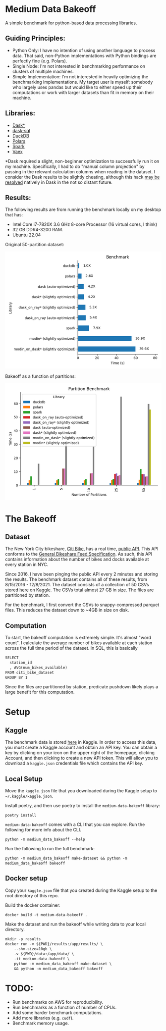 # Medium Data Bakeoff

A simple benchmark for python-based data processing libraries.

## Guiding Principles:

- Python Only: I have no intention of using another language to process data. That said, non-Python implementations with Python bindings are perfectly fine (e.g. Polars).
- Single Node: I'm not interested in benchmarking performance on clusters of multiple machines.
- Simple Implementation: I'm not interested in heavily optimizing the benchmarking implementations. My target user is myself: somebody who largely uses pandas but would like to either speed up their computations or work with larger datasets than fit in memory on their machine.


## Libraries:

- [Dask*](https://www.dask.org/)
- [dask-sql](https://dask-sql.readthedocs.io/en/latest/)
- [DuckDB](https://duckdb.org/)
- [Polars](https://www.pola.rs/)
- [Spark](https://spark.apache.org/docs/latest/api/python/)
- [Vaex](https://vaex.io/)

\*Dask required a slight, non-beginner optimization to successfully run it on my machine. Specifically, I had to do "manual column projection" by passing in the relevant calculation columns when reading in the dataset. I consider the Dask results to be slightly cheating, although this hack [may be resolved](https://github.com/dask/dask/issues/7933) natively in Dask in the not so distant future.


## Results:

The following results are from running the benchmark locally on my desktop that has:
- Intel Core i7-7820X 3.6 GHz 8-core Processor (16 virtual cores, I think)
- 32 GB DDR4-3200 RAM.
- Ubuntu 22.04

Original 50-partition dataset:

![assets/benchmark_50.png](assets/benchmark_50.png)

Bakeoff as a function of partitions:

![assets/partition_benchmark.png](assets/partition_benchmark.png)

# The Bakeoff

## Dataset

The New York City bikeshare, [Citi Bike](https://citibikenyc.com/homepage), has a real time, [public API](https://ride.citibikenyc.com/system-data). This API conforms to the [General Bikeshare Feed Specification](https://github.com/NABSA/gbfs/blob/master/gbfs.md). As such, this API contains information about the number of bikes and docks available at every station in NYC.

Since 2016, I have been pinging the public API every 2 minutes and storing the results. The benchmark dataset contains all of these results, from 8/15/2016 - 12/8/2021. The dataset consists of a collection of 50 CSVs stored [here](https://www.kaggle.com/datasets/rosenthal/citi-bike-stations) on Kaggle. The CSVs total almost 27 GB in size. The files are partitioned by station.

For the benchmark, I first convert the CSVs to snappy-compressed parquet files. This reduces the dataset down to ~4GB in size on disk.

## Computation

To start, the bakeoff computation is extremely simple. It's almost "word count". I calculate the average number of bikes available at each station across the full time period of the dataset. In SQL, this is basically

```mysql
SELECT
  station_id
  , AVG(num_bikes_available)
FROM citi_bike_dataset
GROUP BY 1
```

Since the files are partitioned by station, predicate pushdown likely plays a large benefit for this computation.

# Setup

## Kaggle

The benchmark data is stored [here](https://www.kaggle.com/datasets/rosenthal/citi-bike-stations) in Kaggle. In order to access this data, you must create a Kaggle account and obtain an API key. You can obtain a key by clicking on your icon on the upper right of the homepage, clicking Account, and then clicking to create a new API token. This will allow you to download a `kaggle.json` credentials file which contains the API key.

## Local Setup

Move the `kaggle.json` file that you downloaded during the Kaggle setup to `~/.kaggle/kaggle.json`.

Install poetry, and then use poetry to install the `medium-data-bakeoff` library:

```commandline
poetry install
```

`medium-data-bakeoff` comes with a CLI that you can explore. Run the following for more info about the CLI.

```commandline
python -m medium_data_bakeoff --help
```

Run the following to run the full benchmark:

```commandline
python -m medium_data_bakeoff make-dataset && python -m medium_data_bakeoff bakeoff
```

## Docker setup

Copy your `kaggle.json` file that you created during the Kaggle setup to the root directory of this repo.

Build the docker container:

```commandline
docker build -t medium-data-bakeoff .
```

Make the dataset and run the bakeoff while writing data to your local directory.

```commandline
mkdir -p results
docker run -v ${PWD}/results:/app/results/ \
    --shm-size=10gb \
    -v ${PWD}/data:/app/data/ \
    -it medium-data-bakeoff \
    python -m medium_data_bakeoff make-dataset \
    && python -m medium_data_bakeoff bakeoff
```


# TODO:

- Run benchmarks on AWS for reproducibility.
- Run benchmarks as a function of number of CPUs.
- Add some harder benchmark computations.
- Add more libraries (e.g. `cudf`).
- Benchmark memory usage.

